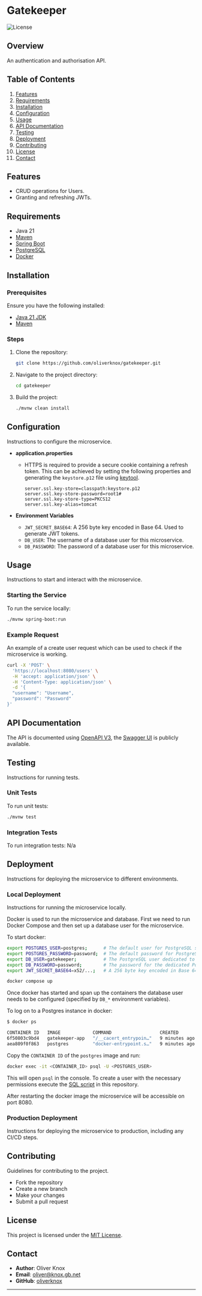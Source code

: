 # Gatekeeper

![License](https://img.shields.io/github/license/oliverknox/gatekeeper)

## Overview

An authentication and authorisation API.

## Table of Contents

1. [Features](#features)
2. [Requirements](#requirements)
3. [Installation](#installation)
4. [Configuration](#configuration)
5. [Usage](#usage)
6. [API Documentation](#api-documentation)
7. [Testing](#testing)
8. [Deployment](#deployment)
9. [Contributing](#contributing)
10. [License](#license)
11. [Contact](#contact)

## Features

- CRUD operations for Users.
- Granting and refreshing JWTs.

## Requirements

- Java 21
- [Maven](https://maven.apache.org)
- [Spring Boot](https://spring.io/projects/spring-boot)
- [PostgreSQL](https://www.postgresql.org/)
- [Docker](https://www.docker.com)

## Installation

### Prerequisites

Ensure you have the following installed:

- [Java 21 JDK](https://jdk.java.net/21)
- [Maven](https://maven.apache.org/install.html)

### Steps

1. Clone the repository:
   ```bash
   git clone https://github.com/oliverknox/gatekeeper.git
   ```
2. Navigate to the project directory:
   ```bash
   cd gatekeeper
   ```
3. Build the project:
   ```bash
   ./mvnw clean install
   ```

## Configuration

Instructions to configure the microservice.

- **application.properties**
    - HTTPS is required to provide a secure cookie containing a refresh token. This can be achieved by setting the
      following properties and generating the `keystore.p12` file
      using [keytool](https://docs.oracle.com/javase/8/docs/technotes/tools/unix/keytool.html).
        ```properties
        server.ssl.key-store=classpath:keystore.p12
        server.ssl.key-store-password=root1#
        server.ssl.key-store-type=PKCS12
        server.ssl.key-alias=tomcat
        ```

- **Environment Variables**
    - `JWT_SECRET_BASE64`: A 256 byte key encoded in Base 64. Used to generate JWT tokens.
  - `DB_USER`: The username of a database user for this microservice.
  - `DB_PASSWORD`: The password of a database user for this microservice.

## Usage

Instructions to start and interact with the microservice.

### Starting the Service

To run the service locally:

```bash
./mvnw spring-boot:run
```

### Example Request

An example of a create user request which can be used to check if the microservice is working.

```bash
curl -X 'POST' \
  'https://localhost:8080/users' \
  -H 'accept: application/json' \
  -H 'Content-Type: application/json' \
  -d '{
  "username": "Username",
  "password": "Password"
}'
```

## API Documentation

The API is documented using [OpenAPI V3](https://swagger.io/specification/),
the [Swagger UI](https://gatekeeper.knox.gb.net/swagger-ui/index.html) is publicly available.

## Testing

Instructions for running tests.

### Unit Tests

To run unit tests:

```bash
./mvnw test
```

### Integration Tests

To run integration tests:
N/a

## Deployment

Instructions for deploying the microservice to different environments.

### Local Deployment

Instructions for running the microservice locally.

Docker is used to run the microservice and database. First we need to run Docker Compose and then set up a database user
for the microservice.

To start docker:

```bash
export POSTGRES_USER=postgres;      # The default user for PostgreSQL superuser.
export POSTGRES_PASSWORD=password;  # The default password for PostgreSQL superuser.
export DB_USER=gatekeeper;          # The PostgreSQL user dedicated to this microservice.
export DB_PASSWORD=password;        # The password for the dedicated PostgreSQL user of this microservice.
export JWT_SECRET_BASE64=x52/...;   # A 256 byte key encoded in Base 64. Used to generate JWT tokens.

docker compose up
```

Once docker has started and span up the containers the database user needs to be configured (specified by `DB_*`
environment variables).

To log on to a Postgres instance in docker:

```bash
$ docker ps

CONTAINER ID   IMAGE            COMMAND                  CREATED         STATUS                   PORTS                    NAMES
6f50803c9bd4   gatekeeper-app   "/__cacert_entrypoin…"   9 minutes ago   Up 5 seconds             0.0.0.0:8080->8080/tcp   gatekeeper-app-1
aea809f0f863   postgres         "docker-entrypoint.s…"   9 minutes ago   Up 9 minutes (healthy)   5432/tcp                 gatekeeper-db-1
```

Copy the `CONTAINER ID` of the `postgres` image and run:

```bash
docker exec -it <CONTAINER_ID> psql -U <POSTGRES_USER>
```

This will open `psql` in the console. To create a user with the necessary permissions execute
the [SQL script](scripts/grant-privileges.sql) in this repository.

After restarting the docker image the microservice will be accessible on port 8080.

### Production Deployment

Instructions for deploying the microservice to production, including any CI/CD steps.

## Contributing

Guidelines for contributing to the project.

- Fork the repository
- Create a new branch
- Make your changes
- Submit a pull request

## License

This project is licensed under the [MIT License](LICENSE).

## Contact

- **Author**: Oliver Knox
- **Email**: oliver@knox.gb.net
- **GitHub**: [oliverknox](https://github.com/oliverknox)

---